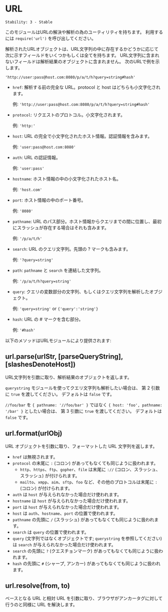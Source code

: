 # URL

    Stability: 3 - Stable

<!--
This module has utilities for URL resolution and parsing.
Call `require('url')` to use it.
-->

このモジュールはURLの解決や解析の為のユーティリティを持ちます。
利用するには `require('url')` を呼び出してください。

<!--
Parsed URL objects have some or all of the following fields, depending on
whether or not they exist in the URL string. Any parts that are not in the URL
string will not be in the parsed object. Examples are shown for the URL
-->

解析されたURLオブジェクトは、URL文字列の中に存在するかどうかに応じて
次に示すフィールドをいくつかもしくは全てを持ちます。
URL文字列に含まれないフィールドは解析結果のオブジェクトに含まれません。
次のURLで例を示します。

`'http://user:pass@host.com:8080/p/a/t/h?query=string#hash'`

<!--
* `href`: The full URL that was originally parsed. Both the protocol and host are lowercased.

  Example: `'http://user:pass@host.com:8080/p/a/t/h?query=string#hash'`
* `protocol`: The request protocol, lowercased.

  Example: `'http:'`
* `host`: The full lowercased host portion of the URL, including port and authentication information.

  Example: `'user:pass@host.com:8080'`
* `auth`: The authentication information portion of a URL.

  Example: `'user:pass'`
* `hostname`: Just the lowercased hostname portion of the host.

  Example: `'host.com'`
* `port`: The port number portion of the host.

  Example: `'8080'`
* `pathname`: The path section of the URL, that comes after the host and before the query, including the initial slash if present.

  Example: `'/p/a/t/h'`
* `search`: The 'query string' portion of the URL, including the leading question mark.

  Example: `'?query=string'`
* `path`: Concatenation of `pathname` and `search`.

  Example: `'/p/a/t/h?query=string'`
* `query`: Either the 'params' portion of the query string, or a querystring-parsed object.

  Example: `'query=string'` or `{'query':'string'}`
* `hash`: The 'fragment' portion of the URL including the pound-sign.

  Example: `'#hash'`
-->

* `href`: 解析する前の完全な URL。protocol と host はどちらも小文字化されます。
  
  例: `'http://user:pass@host.com:8080/p/a/t/h?query=string#hash'`
* `protocol`: リクエストのプロトコル。小文字化されます。
  
  例: `'http:'`
* `host`: URL の完全で小文字化されたホスト情報。認証情報を含みます。 
  
  例: `'user:pass@host.com:8080'`
* `auth`: URL の認証情報。
  
  例: `'user:pass'`
* `hostname`: ホスト情報の中の小文字化されたホスト名。

  例: `'host.com'`
* `port`: ホスト情報の中のポート番号。

  例: `'8080'`
* `pathname`: URL のパス部分。ホスト情報からクエリまでの間に位置し、最初にスラッシュが存在する場合はそれも含みます。

  例: `'/p/a/t/h'`
* `search`: URL のクエリ文字列。先頭の ? マークも含みます。

  例: `'?query=string'`
* `path`: `pathname` と `search` を連結した文字列。

  例: `'/p/a/t/h?query=string'`
* `query`: クエリの変数部分の文字列、もしくはクエリ文字列を解析したオブジェクト。

  例: `'query=string'` or `{'query':'string'}`
* `hash`: URL の # マークを含む部分。

  例: `'#hash'`

<!--
The following methods are provided by the URL module:
-->

以下のメソッドはURLモジュールにより提供されます:

## url.parse(urlStr, [parseQueryString], [slashesDenoteHost])

<!--
Take a URL string, and return an object.

Pass `true` as the second argument to also parse
the query string using the `querystring` module.
Defaults to `false`.

Pass `true` as the third argument to treat `//foo/bar` as
`{ host: 'foo', pathname: '/bar' }` rather than
`{ pathname: '//foo/bar' }`. Defaults to `false`.
-->

URL文字列を引数に取り、解析結果のオブジェクトを返します。

`querystring` モジュールを使ってクエリ文字列も解析したい場合は、
第 2 引数に `true` を渡してください。
デフォルトは `false` です。

`//foo/bar` を `{ pathname: '//foo/bar' }` ではなく
`{ host: 'foo', pathname: '/bar' }` としたい場合は、
第 3 引数に `true` を渡してください。
デフォルトは `false` です。

## url.format(urlObj)

<!--
Take a parsed URL object, and return a formatted URL string.
-->

URL オブジェクトを引数に取り、フォーマットした URL 文字列を返します。

<!--
* `href` will be ignored.
* `protocol`is treated the same with or without the trailing `:` (colon).
  * The protocols `http`, `https`, `ftp`, `gopher`, `file` will be postfixed with `://` (colon-slash-slash).
  * All other protocols `mailto`, `xmpp`, `aim`, `sftp`, `foo`, etc will be postfixed with `:` (colon)
* `auth` will only be used if `host` is absent.
* `hostname` will only be used if `host` is absent.
* `port` will only be used if `host` is absent.
* `host` will be used in place of `auth`, `hostname`, and `port`
* `pathname` is treated the same with or without the leading `/` (slash)
* `search` will be used in place of `query`
* `query` (object; see `querystring`) will only be used if `search` is absent.
* `search` is treated the same with or without the leading `?` (question mark)
* `hash` is treated the same with or without the leading `#` (pound sign, anchor)
-->

* `href` は無視されます。
* `protocol` の末尾に `:` (コロン) があってもなくても同じように扱われます。
  * `http`、`https`、`ftp`、`gopher`、`file` は末尾に `://` (コロン、スラッシュ、スラッシュ) が付けられます。
  * `mailto`、`xmpp`、`aim`、`sftp`、`foo` など、その他のプロトコルは末尾に `:` (コロン) が付けられます。
* `auth` は `host` が与えられなかった場合だけ使われます。
* `hostname` は `host` が与えられなかった場合だけ使われます。
* `port` は `host` が与えられなかった場合だけ使われます。
* `host` は `auth`、`hostname`、`port` の位置で使われます。
* `pathname` の先頭に `/` (スラッシュ) があってもなくても同じように扱われます。
* `search` は `query` の位置で使われます。
* `query` (文字列ではなくオブジェクトです; `querystring` を参照してください) は `search` が与えられなかった場合だけ使われます。
* `search` の先頭に `?` (クエスチョンマーク) があってもなくても同じように扱われます。
* `hash` の先頭に `#` (シャープ, アンカー) があってもなくても同じように扱われます。

## url.resolve(from, to)

<!--
Take a base URL, and a href URL, and resolve them as a browser would for an anchor tag.
-->

ベースとなる URL と相対 URL を引数に取り、ブラウザがアンカータグに対して行うのと同様に URL を解決します。
